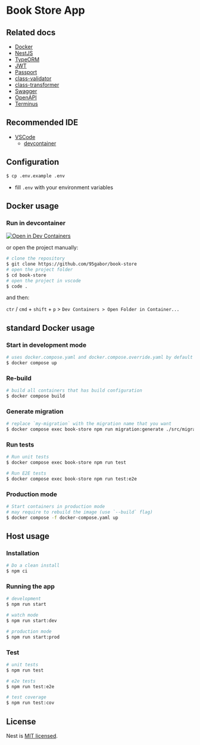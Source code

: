 # Book Store App

## Related docs

- [Docker](https://docs.docker.com/)
- [NestJS](https://docs.nestjs.com/)
- [TypeORM](https://typeorm.io/)
- [JWT](https://jwt.io/introduction)
- [Passport](https://www.passportjs.org/)
- [class-validator](https://github.com/typestack/class-validator)
- [class-transformer](https://github.com/typestack/class-transformer)
- [Swagger](https://swagger.io/)
- [OpenAPI](https://www.openapis.org/)
- [Terminus](https://github.com/godaddy/terminus)

## Recommended IDE

- [VSCode](https://code.visualstudio.com/)
  - [devcontainer](https://code.visualstudio.com/docs/devcontainers/containers)

## Configuration

```bash
$ cp .env.example .env
```

- fill `.env` with your environment variables

## Docker usage

### Run in devcontainer

[![Open in Dev Containers](https://img.shields.io/static/v1?label=Dev%20Containers&message=Open&color=blue&logo=visualstudiocode)](https://vscode.dev/redirect?url=vscode://ms-vscode-remote.remote-containers/cloneInVolume?url=https://github.com/95gabor/book-store)

or open the project manually:

```bash
# clone the repository
$ git clone https://github.com/95gabor/book-store
# open the project folder
$ cd book-store
# open the project in vscode
$ code .
```

and then:

`ctr` / `cmd` + `shift` + `p` > `Dev Containers > Open Folder in Container...`

## standard Docker usage

### Start in development mode

```bash
# uses docker.compose.yaml and docker.compose.override.yaml by default
$ docker compose up
```

### Re-build

```bash
# build all containers that has build configuration
$ docker compose build
```

### Generate migration

```bash
# replace `my-migration` with the migration name that you want
$ docker compose exec book-store npm run migration:generate ./src/migrations/my-migration
```

### Run tests

```bash
# Run unit tests
$ docker compose exec book-store npm run test
```

```bash
# Run E2E tests
$ docker compose exec book-store npm run test:e2e
```

### Production mode

```bash
# Start containers in production mode
# may require to rebuild the image (use `--build` flag)
$ docker compose -f docker-compose.yaml up
```

## Host usage

### Installation

```bash
# Do a clean install
$ npm ci
```

### Running the app

```bash
# development
$ npm run start

# watch mode
$ npm run start:dev

# production mode
$ npm run start:prod
```

### Test

```bash
# unit tests
$ npm run test

# e2e tests
$ npm run test:e2e

# test coverage
$ npm run test:cov
```

## License

Nest is [MIT licensed](LICENSE).
